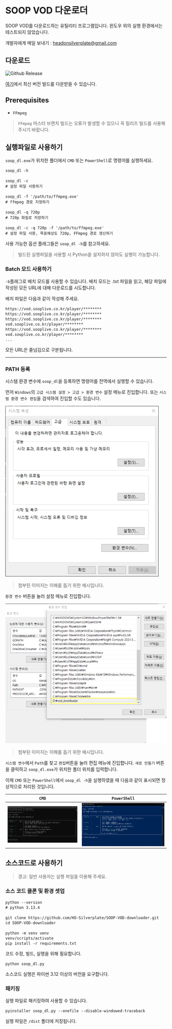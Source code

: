 # SOOP VOD 다운로더

SOOP VOD를 다운로드하는 유틸리티 프로그램입니다.
윈도우 외의 실행 환경에서는 테스트되지 않았습니다.

개발자에게 메일 보내기 : [headonsilverplate@gmail.com](mailto:headonsilverplate@gmail.com)

## 다운로드

![Github Release](https://img.shields.io/github/v/release/HO-silverplate/SOOP-VOD-downloader?link=https://github.com/HO-Silverplate/SOOP-VOD-downloader/releases/latest)

[여기](https://github.com/HO-Silverplate/SOOP-VOD-downloader/releases/latest)에서 최신 버전 빌드를 다운받을 수 있습니다.

## Prerequisites

- `FFmpeg`
>`FFmpeg` 마스터 브랜치 빌드는 오류가 발생할 수 있으니 꼭 릴리즈 빌드를 사용해 주시기 바랍니다.   

## 실행파일로 사용하기

`soop_dl.exe`가 위치한 폴더에서 `CMD` 또는 `PowerShell`로 명령어를 실행하세요.

```shell
soop_dl -h

soop_dl -c
# 설정 파일 사용하기

soop_dl -f '/path/to/ffmpeg.exe'
# ffmpeg 경로 지정하기

soop_dl -q 720p
# 720p 화질로 저장하기

soop_dl -c -q 720p -f '/path/to/ffmpeg.exe'
# 설정 파일 사용, 목표해상도 720p, FFmpeg 경로 갱신하기 

```

사용 가능한 옵션 플래그들은 `soop_dl -h`를 참고하세요.
> 빌드된 실행파일을 사용할 시 Python을 설치하지 않아도 실행이 가능합니다.

### Batch 모드 사용하기

`-b`플래그로 배치 모드를 사용할 수 있습니다.
배치 모드는 .txt 파일을 읽고, 해당 파일에 작성된 모든 URL에 대해 다운로드를 시도합니다.

배치 파일은 다음과 같이 작성해 주세요.

```text
https://vod.sooplive.co.kr/player/********
https://vod.sooplive.co.kr/player/********
https://vod.sooplive.co.kr/player/********
vod.sooplive.co.kr/player/********
https://vod.sooplive.co.kr/player/********
vod.sooplive.co.kr/player/********
...
```
모든 URL은 줄넘김으로 구분됩니다.

---

### PATH 등록

시스템 환경 변수에 `soop_dl`을 등록하면 명령어를 전역에서 실행할 수 있습니다.

먼저 `Windows`의 `고급 시스템 설정 > 고급 > 환경 변수` 설정 메뉴로 진입합니다.
또는 `시스템 환경 변수 편집`을 검색하여 진입할 수도 있습니다.

![환경 변수 설정_1](images/setting_path_1.png)
> 첨부된 이미지는 이해를 돕기 위한 예시입니다.

`환경 변수` 버튼을 눌러 설정 메뉴로 진입합니다.

![환경 변수 설정_3](images/setting_path_2.png)
> 첨부된 이미지는 이해를 돕기 위한 예시입니다.

`시스템 변수`에서 `Path`를 찾고 `편집`버튼을 눌러 편집 메뉴에 진입합니다.
`새로 만들기` 버튼을 클릭하고 `soop_dl.exe`가 위치한 폴더 위치를 입력합니다.
  
이제 `CMD` 또는 `PowerShell`에서 `soop_dl -h`을 실행하였을 때 다음과 같이 표시되면 정상적으로 처리된 것입니다.

|         `CMD`          |             `PowerShell`             |
| :--------------------: | :----------------------------------: |
| ![CMD](images/cmd.png) | ![PowerShell](images/PowerShell.png) |

## 소스코드로 사용하기

> 경고: 일반 사용자는 실행 파일을 이용해 주세요.

### 소스 코드 클론 및 환경 셋업

```shell
python --version
# python 3.13.4

git clone https://github.com/HO-Silverplate/SOOP-VOD-downloader.git
cd SOOP-VOD-downloader

python -m venv venv
venv/scripts/activate
pip install -r requirements.txt
```

코드 수정, 빌드, 실행을 위해 필요합니다.

```shell
python soop_dl.py
```

소스코드 실행은 파이썬 3.12 이상의 버전을 요구합니다.

### 패키징

실행 파일로 패키징하여 사용할 수 있습니다.

```shell
pyinstaller soop_dl.py --onefile --disable-windowed-traceback
```

실행 파일은 `/dist` 폴더에 저장됩니다.

